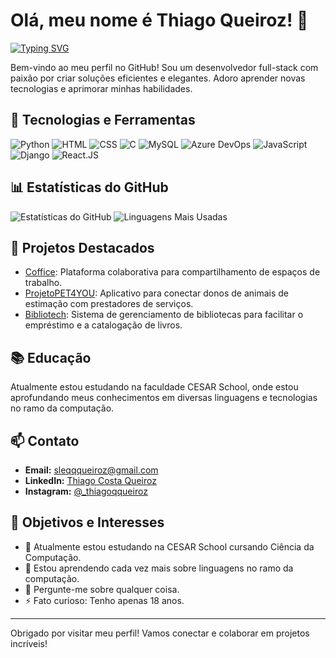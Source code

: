 # Olá, meu nome é Thiago Queiroz! 👋

[![Typing SVG](https://readme-typing-svg.herokuapp.com?font=Roboto&size=30&duration=4000&color=blue&background=FFDC9300&vCenter=true&lines=Desenvolvedor+Full-Stack;Apaixonado+por+Tecnologia;Sempre+aprendendo+coisas+novas)](https://git.io/typing-svg)

Bem-vindo ao meu perfil no GitHub! Sou um desenvolvedor full-stack com paixão por criar soluções eficientes e elegantes. Adoro aprender novas tecnologias e aprimorar minhas habilidades.

## 🚀 Tecnologias e Ferramentas

![Python](https://img.shields.io/badge/Python-3776AB?style=for-the-badge&logo=python&logoColor=white)
![HTML](https://img.shields.io/badge/HTML-239120?style=for-the-badge&logo=html5&logoColor=white)
![CSS](https://img.shields.io/badge/CSS-239120?&style=for-the-badge&logo=css3&logoColor=white)
![C](https://img.shields.io/badge/C-00599C?style=for-the-badge&logo=c&logoColor=white)
![MySQL](https://img.shields.io/badge/MySQL-00000F?style=for-the-badge&logo=mysql&logoColor=white)
![Azure DevOps](https://img.shields.io/badge/Azure_DevOps-0078D7?style=for-the-badge&logo=azure-devops&logoColor=white)
![JavaScript](https://shields.io/badge/JavaScript-F7DF1E?logo=JavaScript&logoColor=000&style=flat-square)
![Django](https://img.shields.io/badge/Django-092E20?style=for-the-badge&logo=django&logoColor=green)
![React.JS](https://img.shields.io/badge/-ReactJs-61DAFB?logo=react&logoColor=white&style=for-the-badge)

## 📊 Estatísticas do GitHub

![Estatísticas do GitHub](https://github-readme-stats.vercel.app/api?username=tempzz7&show_icons=true&theme=blue-green)
![Linguagens Mais Usadas](https://github-readme-stats.vercel.app/api/top-langs/?username=tempzz7&layout=compact&theme=blue-green)

## 🌟 Projetos Destacados

- [Coffice](https://github.com/coffice-g7/coffice): Plataforma colaborativa para compartilhamento de espaços de trabalho.
- [ProjetoPET4YOU](https://github.com/antonioz2022/ProjetoPET4YOU): Aplicativo para conectar donos de animais de estimação com prestadores de serviços.
- [Bibliotech](https://github.com/Viniciuscahu/Bibliotech): Sistema de gerenciamento de bibliotecas para facilitar o empréstimo e a catalogação de livros.

## 📚 Educação

Atualmente estou estudando na faculdade CESAR School, onde estou aprofundando meus conhecimentos em diversas linguagens e tecnologias no ramo da computação.

## 📫 Contato

- **Email:** [sleqqqueiroz@gmail.com](mailto:sleqqqueiroz@gmail.com)
- **LinkedIn:** [Thiago Costa Queiroz](https://www.linkedin.com/in/thiago-costa-queiroz-4a1213282/)
- **Instagram:** [@_thiagoqqueiroz](https://www.instagram.com/_thiagoqqueiroz/)

## 🎯 Objetivos e Interesses

- 🔭 Atualmente estou estudando na CESAR School cursando Ciência da Computação.
- 🌱 Estou aprendendo cada vez mais sobre linguagens no ramo da computação.
- 💬 Pergunte-me sobre qualquer coisa.
- ⚡ Fato curioso: Tenho apenas 18 anos.

---

Obrigado por visitar meu perfil! Vamos conectar e colaborar em projetos incríveis!
